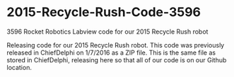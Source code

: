 # 2015-Recycle-Rush-Code-3596
3596 Rocket Robotics Labview code for our 2015 Recycle Rush robot

Releasing code for our 2015 Recycle Rush robot.
This code was previously released in ChiefDelphi on 1/7/2016 as a ZIP file.
This is the same file as stored in ChiefDelphi, releasing here so that all
of our code is on our Github location.
